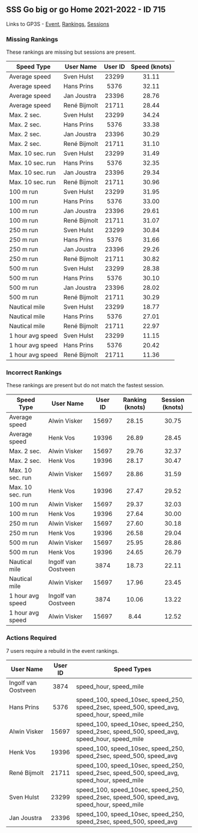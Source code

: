 ## SSS Go big or go Home 2021-2022 - ID 715

Links to GP3S - [Event](https://www.gps-speedsurfing.com/default.aspx?mnu=event&val=715), [Rankings](https://www.gps-speedsurfing.com/default.aspx?mnu=eventranking&val=715), [Sessions](https://www.gps-speedsurfing.com/default.aspx?mnu=eventsessions&val=715)

### Missing Rankings

These rankings are missing but sessions are present.

| Speed Type | User Name | User ID | Speed (knots) |
| ---------- | --------- | :-----: | :-----------: |
| Average speed | Sven Hulst | 23299 | 31.11 |
| Average speed | Hans Prins | 5376 | 32.11 |
| Average speed | Jan Joustra | 23396 | 28.76 |
| Average speed | René Bijmolt | 21711 | 28.44 |
| Max. 2 sec. | Sven Hulst | 23299 | 34.24 |
| Max. 2 sec. | Hans Prins | 5376 | 33.38 |
| Max. 2 sec. | Jan Joustra | 23396 | 30.29 |
| Max. 2 sec. | René Bijmolt | 21711 | 31.10 |
| Max. 10 sec. run | Sven Hulst | 23299 | 31.49 |
| Max. 10 sec. run | Hans Prins | 5376 | 32.35 |
| Max. 10 sec. run | Jan Joustra | 23396 | 29.34 |
| Max. 10 sec. run | René Bijmolt | 21711 | 30.96 |
| 100 m run | Sven Hulst | 23299 | 31.95 |
| 100 m run | Hans Prins | 5376 | 33.00 |
| 100 m run | Jan Joustra | 23396 | 29.61 |
| 100 m run | René Bijmolt | 21711 | 31.07 |
| 250 m run | Sven Hulst | 23299 | 30.84 |
| 250 m run | Hans Prins | 5376 | 31.66 |
| 250 m run | Jan Joustra | 23396 | 29.26 |
| 250 m run | René Bijmolt | 21711 | 30.82 |
| 500 m run | Sven Hulst | 23299 | 28.38 |
| 500 m run | Hans Prins | 5376 | 30.10 |
| 500 m run | Jan Joustra | 23396 | 28.02 |
| 500 m run | René Bijmolt | 21711 | 30.29 |
| Nautical mile | Sven Hulst | 23299 | 18.77 |
| Nautical mile | Hans Prins | 5376 | 27.01 |
| Nautical mile | René Bijmolt | 21711 | 22.97 |
| 1 hour avg speed | Sven Hulst | 23299 | 11.15 |
| 1 hour avg speed | Hans Prins | 5376 | 20.42 |
| 1 hour avg speed | René Bijmolt | 21711 | 11.36 |

### Incorrect Rankings

These rankings are present but do not match the fastest session.

| Speed Type | User Name | User ID | Ranking (knots) | Session (knots) |
| ---------- | --------- | :-----: | :-------------: | :-------------: |
| Average speed | Alwin Visker | 15697 | 28.15 | 30.75 |
| Average speed | Henk Vos | 19396 | 26.89 | 28.45 |
| Max. 2 sec. | Alwin Visker | 15697 | 29.76 | 32.37 |
| Max. 2 sec. | Henk Vos | 19396 | 28.17 | 30.47 |
| Max. 10 sec. run | Alwin Visker | 15697 | 28.86 | 31.59 |
| Max. 10 sec. run | Henk Vos | 19396 | 27.47 | 29.52 |
| 100 m run | Alwin Visker | 15697 | 29.37 | 32.03 |
| 100 m run | Henk Vos | 19396 | 27.64 | 30.00 |
| 250 m run | Alwin Visker | 15697 | 27.60 | 30.18 |
| 250 m run | Henk Vos | 19396 | 26.58 | 29.04 |
| 500 m run | Alwin Visker | 15697 | 25.95 | 28.86 |
| 500 m run | Henk Vos | 19396 | 24.65 | 26.79 |
| Nautical mile | Ingolf van Oostveen | 3874 | 18.73 | 22.11 |
| Nautical mile | Alwin Visker | 15697 | 17.96 | 23.45 |
| 1 hour avg speed | Ingolf van Oostveen | 3874 | 10.06 | 13.22 |
| 1 hour avg speed | Alwin Visker | 15697 | 8.44 | 12.52 |

### Actions Required

7 users require a rebuild in the event rankings.

| User Name | User ID | Speed Types |
| --------- | :-----: | ----------- |
| Ingolf van Oostveen | 3874 | speed_hour, speed_mile |
| Hans Prins | 5376 | speed_100, speed_10sec, speed_250, speed_2sec, speed_500, speed_avg, speed_hour, speed_mile |
| Alwin Visker | 15697 | speed_100, speed_10sec, speed_250, speed_2sec, speed_500, speed_avg, speed_hour, speed_mile |
| Henk Vos | 19396 | speed_100, speed_10sec, speed_250, speed_2sec, speed_500, speed_avg |
| René Bijmolt | 21711 | speed_100, speed_10sec, speed_250, speed_2sec, speed_500, speed_avg, speed_hour, speed_mile |
| Sven Hulst | 23299 | speed_100, speed_10sec, speed_250, speed_2sec, speed_500, speed_avg, speed_hour, speed_mile |
| Jan Joustra | 23396 | speed_100, speed_10sec, speed_250, speed_2sec, speed_500, speed_avg |
